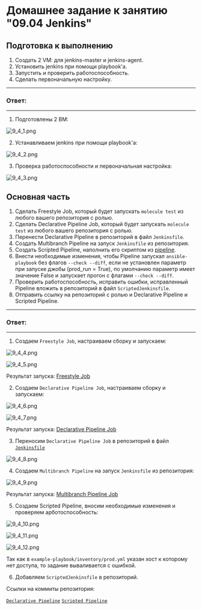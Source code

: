 # Домашнее задание к занятию "09.04 Jenkins"

## Подготовка к выполнению

1. Создать 2 VM: для jenkins-master и jenkins-agent.
2. Установить jenkins при помощи playbook'a.
3. Запустить и проверить работоспособность.
4. Сделать первоначальную настройку.

---
### Ответ:
---

1. Подготовлены 2 ВМ:

![9_4_1.png](https://github.com/psvitov/devops-netology/blob/main/Homework/mnt_homework_9_4/9_4_1.png)

2. Устанавливаем jenkins при помощи playbook'a:

![9_4_2.png](https://github.com/psvitov/devops-netology/blob/main/Homework/mnt_homework_9_4/9_4_2.png)

3. Проверка работоспособности и первоначальная настройка:

![9_4_3.png](https://github.com/psvitov/devops-netology/blob/main/Homework/mnt_homework_9_4/9_4_3.png)

## Основная часть

1. Сделать Freestyle Job, который будет запускать `molecule test` из любого вашего репозитория с ролью.
2. Сделать Declarative Pipeline Job, который будет запускать `molecule test` из любого вашего репозитория с ролью.
3. Перенести Declarative Pipeline в репозиторий в файл `Jenkinsfile`.
4. Создать Multibranch Pipeline на запуск `Jenkinsfile` из репозитория.
5. Создать Scripted Pipeline, наполнить его скриптом из [pipeline](./pipeline).
6. Внести необходимые изменения, чтобы Pipeline запускал `ansible-playbook` без флагов `--check --diff`, если не установлен параметр при запуске джобы (prod_run = True), по умолчанию параметр имеет значение False и запускает прогон с флагами `--check --diff`.
7. Проверить работоспособность, исправить ошибки, исправленный Pipeline вложить в репозиторий в файл `ScriptedJenkinsfile`.
8. Отправить ссылку на репозиторий с ролью и Declarative Pipeline и Scripted Pipeline.

---
### Ответ:
---

1. Создаем `Freestyle Job`, настраиваем сборку и запускаем:

![9_4_4.png](https://github.com/psvitov/devops-netology/blob/main/Homework/mnt_homework_9_4/9_4_4.png)

![9_4_5.png](https://github.com/psvitov/devops-netology/blob/main/Homework/mnt_homework_9_4/9_4_5.png)

Результат запуска: [Freestyle Job](https://github.com/psvitov/devops-netology/blob/main/Homework/mnt_homework_9_4/freestyle_job.txt)

2. Создаем `Declarative Pipeline Job`, настраиваем сборку и запускаем:

![9_4_6.png](https://github.com/psvitov/devops-netology/blob/main/Homework/mnt_homework_9_4/9_4_6.png)

![9_4_7.png](https://github.com/psvitov/devops-netology/blob/main/Homework/mnt_homework_9_4/9_4_7.png)

Результат запуска: [Declarative Pipeline Job](https://github.com/psvitov/devops-netology/blob/main/Homework/mnt_homework_9_4/declarative_pipeline_job.txt)

3. Переносим `Declarative Pipeline Job` в репозиторий в файл [`Jenkinsfile`](https://github.com/psvitov/mnt_homework_8_5/blob/v0.0.5/Jenkinsfile)

![9_4_8.png](https://github.com/psvitov/devops-netology/blob/main/Homework/mnt_homework_9_4/9_4_8.png)

4. Создаем `Multibranch Pipeline` на запуск `Jenkinsfile` из репозитория:

![9_4_9.png](https://github.com/psvitov/devops-netology/blob/main/Homework/mnt_homework_9_4/9_4_9.png)

Результат запуска: [Multibranch Pipeline Job](https://github.com/psvitov/devops-netology/blob/main/Homework/mnt_homework_9_4/multibranch.txt)

5. Создаем Scripted Pipeline, вносим необходимые изменения и проверяем арботоспособность:

![9_4_10.png](https://github.com/psvitov/devops-netology/blob/main/Homework/mnt_homework_9_4/9_4_10.png)

![9_4_11.png](https://github.com/psvitov/devops-netology/blob/main/Homework/mnt_homework_9_4/9_4_11.png)

![9_4_12.png](https://github.com/psvitov/devops-netology/blob/main/Homework/mnt_homework_9_4/9_4_12.png)

Так как в `example-playbook/inventory/prod.yml` указан хост к которому нет доступа, то задание вываливается с ошибкой.

6. Добавляем `ScriptedJenkinsfile` в репозиторий.

Ссылки на коммиты репозитория:

[`Declarative Pipeline`](https://github.com/psvitov/mnt_homework_8_5/tree/v0.0.5)
[`Scripted Pipeline`](https://github.com/psvitov/mnt_homework_8_5/tree/v0.0.6)



